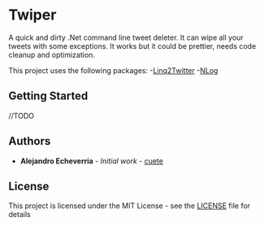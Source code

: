 # Twiper

A quick and dirty .Net command line tweet deleter. It can wipe all your tweets with some exceptions.
It works but it could be prettier, needs code cleanup and optimization.

This project uses the following packages: 
-[Linq2Twitter](https://github.com/JoeMayo/LinqToTwitter)
-[NLog](https://github.com/NLog/NLog)

## Getting Started

//TODO 

## Authors

* **Alejandro Echeverria** - *Initial work* - [cuete](https://github.com/cuete)

## License

This project is licensed under the MIT License - see the [LICENSE](LICENSE) file for details
